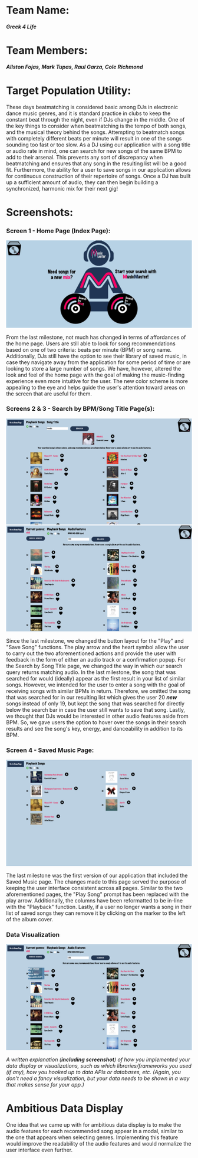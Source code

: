 # Team Name: 
___Greek 4 Life___

# Team Members: 
___Allston Fojas, Mark Tupas, Raul Garza, Cole Richmond___

# Target Population Utility:

These days beatmatching is considered basic among DJs in electronic dance music genres, and it is standard practice in clubs to keep the constant beat through the night, even if DJs change in the middle. One of the key things to consider when beatmatching is the tempo of both songs, and the musical theory behind the songs. Attempting to beatmatch songs with completely different beats per minute will result in one of the songs sounding too fast or too slow. As a DJ using our application with a song title or audio rate in mind, one can search for new songs of the same BPM to add to their arsenal. This prevents any sort of discrepancy when beatmatching and ensures that any song in the resulting list will be a good fit. Furthermore, the ability for a user to save songs in our application allows for continuous construction of their repertoire of songs. Once a DJ has built up a sufficient amount of audio, they can then begin building a synchronized, harmonic mix for their next gig!

# Screenshots:
### Screen 1 - Home Page (Index Page):

![Screenshot](/milestone5_pics/index.JPG)

From the last milestone, not much has changed in terms of affordances of the home page. Users are still able to look for song recommendations based on one of two criteria: beats per minute (BPM) or song name. Additionally, DJs still have the option to see their library of saved music, in case they navigate away from the application for some period of time or are looking to store a large number of songs. We have, however, altered the look and feel of the home page with the goal of making the music-finding experience even more intuitive for the user. The new color scheme is more appealing to the eye and helps guide the user's attention toward areas on the screen that are useful for them.

### Screens 2 & 3 - Search by BPM/Song Title Page(s):

![Screenshot](/milestone5_pics/search_by_song.JPG)
![Screenshot](/milestone5_pics/search_by_bpm.JPG)

Since the last milestone, we changed the button layout for the "Play" and "Save Song" functions. The play arrow and the heart symbol allow the user to carry out the two aforementioned actions and provide the user with feedback in the form of either an audio track or a confirmation popup. For the Search by Song Title page, we changed the way in which our search query returns matching audio. In the last milestone, the song that was searched for would (ideally) appear as the first result in your list of similar songs. However, we intended for the user to enter a song with the goal of receiving songs with similar BPMs in return. Therefore, we omitted the song that was searched for in our resulting list which gives the user 20 ***new*** songs instead of only 19, but kept the song that was searched for directly below the search bar in case the user still wants to save that song. Lastly, we thought that DJs would be interested in other audio features aside from BPM. So, we gave users the option to hover over the songs in their search results and see the song's key, energy, and danceability in addition to its BPM.

### Screen 4 - Saved Music Page:

![Screenshot](/milestone5_pics/saved_music.JPG)

The last milestone was the first version of our application that included the Saved Music page. The changes made to this page served the purpose of keeping the user interface consistent across all pages. Similar to the two aforementioned pages, the "Play Song" prompt has been replaced with the play arrow. Additionally, the columns have been reformatted to be in-line with the "Playback" function. Lastly, if a user no longer wants a song in their list of saved songs they can remove it by clicking on the marker to the left of the album cover.

### Data Visualization

![Screenshot](/milestone5_pics/data_visualization.JPG)

*A written explanation (***including screenshot***) of how you implemented your data display or visualizations, such as which libraries/frameworks you used (if any), how you hooked up to data APIs or databases, etc. (Again, you don't need a fancy visualization, but your data needs to be shown in a way that makes sense for your app.)*

# Ambitious Data Display

One idea that we came up with for ambitious data display is to make the audio features for each recommended song appear in a modal, similar to the one that appears when selecting genres. Implementing this feature would improve the readability of the audio features and would normalize the user interface even further.
